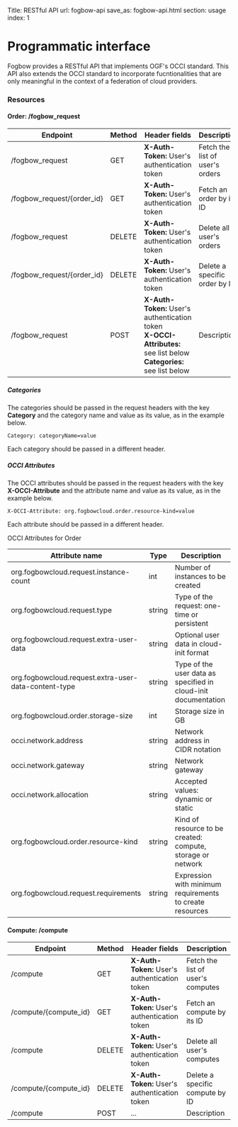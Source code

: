 Title: RESTful API
url: fogbow-api
save_as: fogbow-api.html
section: usage
index: 1

Programmatic interface
==========

Fogbow provides a RESTful API that implements OGF's OCCI standard. This API also extends the OCCI standard to incorporate fucntionalities that are only meaningful in the context of a federation of cloud providers.

### Resources

#### Order: /fogbow_request

Endpoint | Method | Header fields | Description
------------ | ------------- | ------------ | -------------
/fogbow_request | GET | **X-Auth-Token:** User's authentication token | Fetch the list of user's orders
/fogbow_request/{order_id} | GET | **X-Auth-Token:** User's authentication token | Fetch an order by its ID
/fogbow_request | DELETE | **X-Auth-Token:** User's authentication token | Delete all user's orders
/fogbow_request/{order_id} | DELETE | **X-Auth-Token:** User's authentication token | Delete a specific order by ID
/fogbow_request | POST | **X-Auth-Token:** User's authentication token<br>**X-OCCI-Attributes:** see list below <br> **Categories:** see list below | Description

##### Categories
The categories should be passed in the request headers with the key **Category** and the category name and value as its value, as in the example below.

`Category: categoryName=value`

Each category should be passed in a different header.

##### OCCI Attributes
The OCCI attributes should be passed in the request headers with the key **X-OCCI-Attribute** and the attribute name and value as its value, as in the example below.

`X-OCCI-Attribute: org.fogbowcloud.order.resource-kind=value`

Each attribute should be passed in a different header.

OCCI Attributes for Order

Attribute name | Type | Description
------------ | ------------ | ------------
org.fogbowcloud.request.instance-count | int | Number of instances to be created
org.fogbowcloud.request.type | string | Type of the request: one-time or persistent
org.fogbowcloud.request.extra-user-data | string | Optional user data in cloud-init format
org.fogbowcloud.request.extra-user-data-content-type | string | Type of the user data as specified in cloud-init documentation
org.fogbowcloud.order.storage-size | int | Storage size in GB
occi.network.address | string | Network address in CIDR notation
occi.network.gateway | string | Network gateway
occi.network.allocation | string | Accepted values: dynamic or static
org.fogbowcloud.order.resource-kind | string | Kind of resource to be created: compute, storage or network
org.fogbowcloud.request.requirements | string | Expression with minimum requirements to create resources

#### Compute: /compute

Endpoint | Method | Header fields | Description
------------ | ------------- | ------------ | -------------
/compute | GET | **X-Auth-Token:** User's authentication token | Fetch the list of user's computes
/compute/{compute_id} | GET | **X-Auth-Token:** User's authentication token | Fetch an compute by its ID
/compute | DELETE | **X-Auth-Token:** User's authentication token | Delete all user's computes
/compute/{compute_id} | DELETE | **X-Auth-Token:** User's authentication token | Delete a specific compute by ID
/compute | POST | ... | Description
